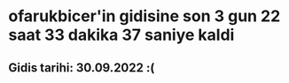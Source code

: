 # ofarukbicer'in gidisine son 3 gun 22 saat 33 dakika 37 saniye kaldi

## Gidis tarihi: 30.09.2022 :(